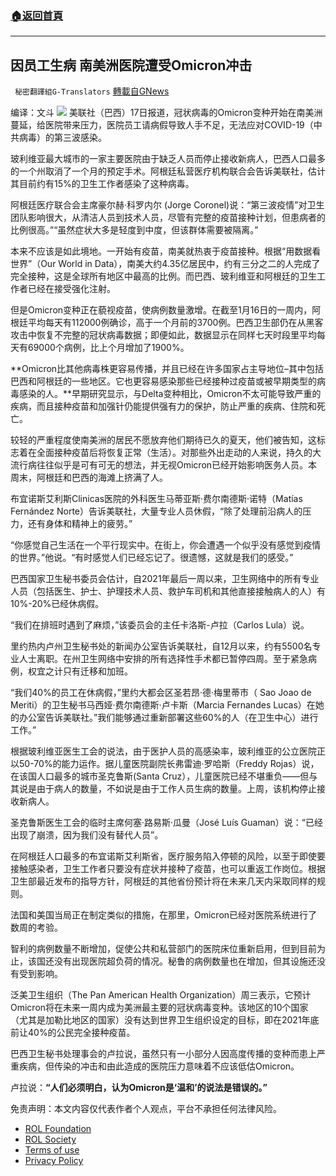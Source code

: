 ###  [:house:返回首頁](https://github.com/ourhimalayas/txt)
---


## 因员工生病 南美洲医院遭受Omicron冲击
` 秘密翻譯組G-Translators` [轉載自GNews](https://gnews.org/zh-hans/1875388/)

编译：文斗
![](https://assets.gnews.org/wp-content/uploads/2022/01/图片2-47.png)
美联社（巴西）17日报道，冠状病毒的Omicron变种开始在南美洲蔓延，给医院带来压力，医院员工请病假导致人手不足，无法应对COVID-19（中共病毒）的第三波感染。

玻利维亚最大城市的一家主要医院由于缺乏人员而停止接收新病人，巴西人口最多的一个州取消了一个月的预定手术。阿根廷私营医疗机构联合会告诉美联社，估计其目前约有15%的卫生工作者感染了这种病毒。

阿根廷医疗联合会主席豪尔赫·科罗内尔 (Jorge Coronel)说：“第三波疫情”对卫生团队影响很大，从清洁人员到技术人员，尽管有完整的疫苗接种计划，但患病者的比例很高。”“虽然症状大多是轻度到中度，但该群体需要被隔离。”

本来不应该是如此境地。一开始有疫苗，南美就热衷于疫苗接种。根据“用数据看世界”（Our World in Data），南美大约4.35亿居民中，约有三分之二的人完成了完全接种，这是全球所有地区中最高的比例。而巴西、玻利维亚和阿根廷的卫生工作者已经在接受强化注射。

但是Omicron变种正在藐视疫苗，使病例数量激增。在截至1月16日的一周内，阿根廷平均每天有112000例确诊，高于一个月前的3700例。巴西卫生部仍在从黑客攻击中恢复不完整的冠状病毒数据；即便如此，数据显示在同样七天时段里平均每天有69000个病例，比上个月增加了1900%。

**Omicron比其他病毒株更容易传播，并且已经在许多国家占主导地位–其中包括巴西和阿根廷的一些地区。它也更容易感染那些已经接种过疫苗或被早期类型的病毒感染的人。**早期研究显示，与Delta变种相比，Omicron不太可能导致严重的疾病，而且接种疫苗和加强针仍能提供强有力的保护，防止严重的疾病、住院和死亡。

较轻的严重程度使南美洲的居民不愿放弃他们期待已久的夏天，他们被告知，这标志着在全面接种疫苗后将恢复正常（生活）。对那些外出走动的人来说，持久的大流行病往往似乎是可有可无的想法，并无视Omicron已经开始影响医务人员。本周末，阿根廷和巴西的海滩上挤满了人。

布宜诺斯艾利斯Clinicas医院的外科医生马蒂亚斯·费尔南德斯·诺特（Matías Fernández Norte）告诉美联社，大量专业人员休假，“除了处理前沿病人的压力，还有身体和精神上的疲劳。”

“你感觉自己生活在一个平行现实中。在街上，你会遭遇一个似乎没有感觉到疫情的世界。”他说。“有时感觉人们已经忘记了。很遗憾，这就是我们的感受。”

巴西国家卫生秘书委员会估计，自2021年最后一周以来，卫生网络中的所有专业人员（包括医生、护士、护理技术人员、救护车司机和其他直接接触病人的人）有10%-20%已经休病假。

“我们在排班时遇到了麻烦，”该委员会的主任卡洛斯-卢拉（Carlos Lula）说。

里约热内卢州卫生秘书处的新闻办公室告诉美联社，自12月以来，约有5500名专业人士离职。在州卫生网络中安排的所有选择性手术都已暂停四周。至于紧急病例，权宜之计只有迁移和加班。

“我们40%的员工在休病假，”里约大都会区圣若昂·德·梅里蒂市（ Sao Joao de Meriti）的卫生秘书马西娅·费尔南德斯·卢卡斯（Marcia Fernandes Lucas）在她的办公室告诉美联社。”我们能够通过重新部署这些60%的人（在卫生中心）进行工作。”

根据玻利维亚医生工会的说法，由于医护人员的高感染率，玻利维亚的公立医院正以50-70%的能力运作。据儿童医院副院长弗雷迪·罗哈斯（Freddy Rojas）说，在该国人口最多的城市圣克鲁斯(Santa Cruz），儿童医院已经不堪重负——但与其说是由于病人的数量，不如说是由于工作人员生病的数量。上周，该机构停止接收新病人。

圣克鲁斯医生工会的临时主席何塞·路易斯·瓜曼（José Luís Guaman）说：“已经出现了崩溃，因为我们没有替代人员”。

在阿根廷人口最多的布宜诺斯艾利斯省，医疗服务陷入停顿的风险，以至于即使要接触感染者，卫生工作者只要没有症状并接种了疫苗，也可以重返工作岗位。根据卫生部最近发布的指导方针，阿根廷的其他省份预计将在未来几天内采取同样的规则。

法国和美国当局正在制定类似的措施，在那里，Omicron已经对医院系统进行了数周的考验。

智利的病例数量不断增加，促使公共和私营部门的医院床位重新启用，但到目前为止，该国还没有出现医院超负荷的情况。秘鲁的病例数量也在增加，但其设施还没有受到影响。

泛美卫生组织（The Pan American Health Organization）周三表示，它预计Omicron将在未来一周内成为美洲最主要的冠状病毒变种。该地区的10个国家（尤其是加勒比地区的国家）没有达到世界卫生组织设定的目标，即在2021年底前让40%的公民完全接种疫苗。

巴西卫生秘书处理事会的卢拉说，虽然只有一小部分人因高度传播的变种而患上严重疾病，但传染的冲击和由此造成的医院压力意味着不应该低估Omicron。

卢拉说：**“人们必须明白，认为Omicron是‘温和’的说法是错误的。”**

 

免责声明：本文内容仅代表作者个人观点，平台不承担任何法律风险。

- [ROL Foundation](https://rolfoundation.org/)
- [ROL Society](https://rolsociety.org/)
- [Terms of use](https://gnews.org/terms-of-use-3/)
- [Privacy Policy](https://gnews.org/privacy-policy/)
